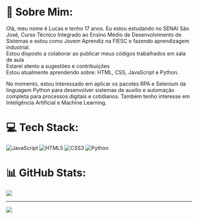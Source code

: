 # 💫 Sobre Mim:
Olá, meu nome é Lucas e tenho 17 anos. Eu estou estudando no SENAI São José, Curso Técnico Integrado ao Ensino Médio de Desenvolvimento de Sistemas e estou como Jovem Aprendiz na FIESC e fazendo aprendizagem industrial.<br>Estou disposto a colaborar ao publicar meus códigos trabalhados em sala de aula<br>Estarei atento a sugestões e contribuições<br>Estou atualmente aprendendo sobre: HTML, CSS, JavaScript e Python.

No momento, estou interessado em aplicar os pacotes RPA e Selenium da linguagem Python para desenvolver sistemas de auxílio e automação completa para processos digitais e cotidianos. Também tenho interesse em Inteligência Artificial e Machine Learning.

# 💻 Tech Stack:
![JavaScript](https://img.shields.io/badge/javascript-%23323330.svg?style=for-the-badge&logo=javascript&logoColor=%23F7DF1E) ![HTML5](https://img.shields.io/badge/html5-%23E34F26.svg?style=for-the-badge&logo=html5&logoColor=white) ![CSS3](https://img.shields.io/badge/css3-%231572B6.svg?style=for-the-badge&logo=css3&logoColor=white) ![Python](https://img.shields.io/badge/python-3670A0?style=for-the-badge&logo=python&logoColor=white)
# 📊 GitHub Stats:

![](https://github-readme-streak-stats.herokuapp.com/?user=lucasgrohegomes&theme=dark&hide_border=false)<br/>


---
[![](https://visitcount.itsvg.in/api?id=lucasgrohegomes&icon=0&color=0)](https://visitcount.itsvg.in)
